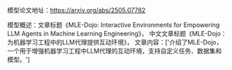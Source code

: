 模型论文地址：https://arxiv.org/abs/2505.07782

模型概述：文章标题《MLE-Dojo: Interactive Environments for Empowering LLM Agents in Machine Learning Engineering》，
中文文章标题《MLE-Dojo：为机器学习工程中的LLM代理提供互动环境》，
文章内容：['介绍了MLE-Dojo，一个用于增强机器学习工程中LLM代理的互动环境，支持自定义任务、数据集和模型。']
